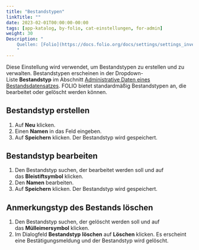 ```yaml
---
title: "Bestandstypen"
linkTitle: ""
date: 2023-02-01T00:00:00-00:00
tags: [app-katalog, by-folio, cat-einstellungen, for-admin]
weight: 30
Description: "
    Quellen: [Folio](https://docs.folio.org/docs/settings/settings_inventory/settings_inventory/#settings--inventory--holdings-types) & [GBV](https://info.gbv.de/display/FOLIOGBVEXTERN/Einstellungen+(Katalog):+Bestandstypen)
    "
---
```


Diese Einstellung wird verwendet, um Bestandstypen zu erstellen und zu verwalten. Bestandstypen erscheinen in der Dropdown-Liste **Bestandstyp** im Abschnitt [Administrative Daten eines Bestandsdatensatzes](https://info.gbv.de/pages/viewpage.action?pageId=852492467). FOLIO bietet standardmäßig Bestandstypen an, die bearbeitet oder gelöscht werden können.

## Bestandstyp erstellen

1.  Auf **Neu** klicken.
2.  Einen **Namen** in das Feld eingeben.
3.  Auf **Speichern** klicken. Der Bestandstyp wird gespeichert.

## Bestandstyp bearbeiten

1.  Den Bestandstyp suchen, der bearbeitet werden soll und auf das **Bleistiftsymbol** klicken.
2.  Den **Namen** bearbeiten.
3.  Auf **Speichern** klicken. Der Bestandstyp wird gespeichert.

## Anmerkungstyp des Bestands löschen

1.  Den Bestandstyp suchen, der gelöscht werden soll und auf das **Mülleimersymbol** klicken.
2.  Im Dialogfeld **Bestandstyp** **löschen** auf **Löschen** klicken. Es erscheint eine Bestätigungsmeldung und der Bestandstyp wird gelöscht.
